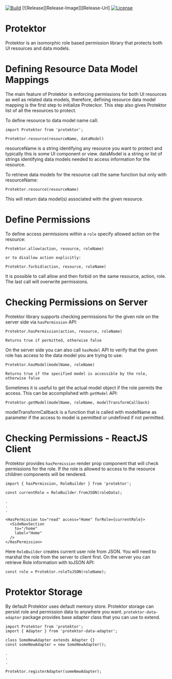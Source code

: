 [![Build][Build-Status-Image]][Build-Status-Url] [![Release][Release-Image]][Release-Url] [![License][License-Image]][License-Url]


# Protektor
Protektor is an isomorphic role based permission library that protects both UI resources and data models.

# Defining Resource Data Model Mappings
The main feature of Protektor is enforcing permissions for both UI resources as well as related data models, therefore, defining resource data model mapping is the first step to initialize Proteckor.  This step also gives Protektor list of all the resources to protect.

To define resource to data model name call:
```
import Protektor from 'protektor';

Protektor.resource(resourceName, dataModel)
```
resourceName is a string identifying any resource you want to protect and typically this is some UI component or view.  dataModel is a string or list of strings identifying data models needed to access information for the resource.

To retrieve data models for the resource call the same function but only with resourceName:
```
Protektor.resource(resourceName)
```
This will return data model(s) associated with the given resource.

# Define Permissions
To define access permissions within a `role` specify allowed action on the resource:
```
Protektor.allow(action, resource, roleName)

or to disallow action explicitly:

Protektor.forbid(action, resource, roleName)
```

It is possible to call allow and then forbid on the same resource, action, role.  The last call will overwrite permissions.

# Checking Permissions on Server
Protektor library supports checking permissions for the given role on the server side via `hasPermission` API:

```
Protektor.hasPermission(action, resource, roleName)

Returns true if permitted, otherwise false
```

On the server side you can also call `hasModel` API to verify that the given role has access to the data model you are trying to use:

```
Protektor.hasModel(modelName, roleName)

Returns true if the specified model is accessible by the role, otherwise false
```

Sometimes it is useful to get the actual model object if the role permits the access.  This can be accomplished with `getModel` API:

```
Protektor.getModel(modelName, roleName, modelTransformCallback)
```

modelTransformCallback is a function that is called with modelName as parameter if the access to model is permitted or undefined if not permitted.

# Checking Permissions - ReactJS Client
Protektor provides `hasPermission` render prop component that will check permissions for the role.  If the role is allowed to access to the resource children components will be rendered.

```
import { hasPermission, RoleBuilder } from 'protektor';

const currentRole = RoleBuilder.fromJSON(roleData);

.
.
.

<HasPermission to="read" access="Home" forRole={currentRole}>
  <SideNavSection
    to="/home"
    label="Home"
  />
</HasPermission>
```

Here `RoleBuilder` creates current user role from JSON.  You will need to marshal the role from the server to client first.  On the server you can retrieve Role information with toJSON API:

```
const role = Protektor.roleToJSON(roleName);
```

# Protektor Storage
By default Protektor uses default memory store.  Protektor storage can persist role and permission data to anywhere you want.  `protektor-data-adapter` package provides base adapter class that you can use to extend.

```
import Protektor from 'protektor'; 
import { Adapter } from 'protektor-data-adapter';

class SomeNewAdapter extends Adapter {}
const someNewAdapter = new SomeNewAdapter();

.
.
.

Protektor.registerAdapter(someNewAdapter);
```



[Build-Status-Url]: https://drone-server.xrtc.cloud/iris-platform/protektor
[Build-Status-Image]: https://drone-server.xrtc.cloud/api/badges/iris-platform/protektor/status.svg
[License-Url]: http://opensource.org/licenses/MIT
[License-Image]: https://img.shields.io/badge/License-MIT-blue.svg
